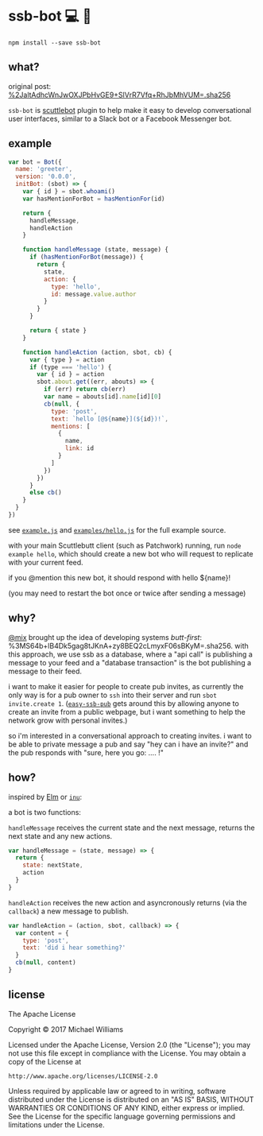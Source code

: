 # ssb-bot :computer: :speech_balloon:

```shell
npm install --save ssb-bot
```
## what?

original post: [%2JaltAdhcWnJwOXJPbHvGE9+SlVrR7Vfq+RhJbMhVUM=.sha256](https://viewer.scuttlebot.io/%252JaltAdhcWnJwOXJPbHvGE9%2BSlVrR7Vfq%2BRhJbMhVUM%3D.sha256)

`ssb-bot` is [scuttlebot](https://github.com/ssbc/scuttlebot) plugin to help make it easy to develop conversational user interfaces, similar to a Slack bot or a Facebook Messenger bot.

## example

```js
var bot = Bot({
  name: 'greeter',
  version: '0.0.0',
  initBot: (sbot) => {
    var { id } = sbot.whoami()
    var hasMentionForBot = hasMentionFor(id)

    return {
      handleMessage,
      handleAction
    }

    function handleMessage (state, message) {
      if (hasMentionForBot(message)) {
        return {
          state,
          action: {
            type: 'hello',
            id: message.value.author
          }
        }
      }

      return { state }
    }

    function handleAction (action, sbot, cb) {
      var { type } = action
      if (type === 'hello') {
        var { id } = action
        sbot.about.get((err, abouts) => {
          if (err) return cb(err)
          var name = abouts[id].name[id][0]
          cb(null, {
            type: 'post',
            text: `hello [@${name}](${id})!`,
            mentions: [
              {
                name,
                link: id
              }
            ]
          })
        })
      }
      else cb()
    }
  }
})
```

see [`example.js`](./example.js) and [`examples/hello.js`](./examples/hello.js) for the full example source.

with your main Scuttlebutt client (such as Patchwork) running, run `node example hello`, which should create a new bot who will request to replicate with your current feed.

if you @mention this new bot, it should respond with hello ${name}!

(you may need to restart the bot once or twice after sending a message)

## why?

[@mix](@ye+QM09iPcDJD6YvQYjoQc7sLF/IFhmNbEqgdzQo3lQ=.ed25519) brought up the idea of developing systems _butt-first_: %3MS64b+lB4Dk5gag8tJKnA+zy8BEQ2cLmyxF06sBKyM=.sha256. with this approach, we use ssb as a database, where a "api call" is publishing a message to your feed and a "database transaction" is the bot publishing a message to their feed.

i want to make it easier for people to create pub invites, as currently the only way is for a pub owner to `ssh` into their server and run `sbot invite.create 1`. ([`easy-ssb-pub`](https://github.com/staltz/easy-ssb-pub) gets around this by allowing anyone to create an invite from a public webpage, but i want something to help the network grow with personal invites.)

so i'm interested in a conversational approach to creating invites. i want to be able to private message a pub and say "hey can i have an invite?" and the pub responds with "sure, here you go: .... !"

## how?

inspired by [Elm](https://guide.elm-lang.org/) or [`inu`](https://github.com/ahdinosaur/inu):

a bot is two functions:

`handleMessage` receives the current state and the next message, returns the next state and any new actions.

```js
var handleMessage = (state, message) => {
  return {
    state: nextState,
    action
  }
}
```

`handleAction` receives the new action and asyncronously returns (via the `callback`) a new message to publish.


```js
var handleAction = (action, sbot, callback) => {
  var content = {
    type: 'post',
    text: 'did i hear something?'
  }
  cb(null, content)
}
```

## license

The Apache License

Copyright &copy; 2017 Michael Williams

Licensed under the Apache License, Version 2.0 (the "License");
you may not use this file except in compliance with the License.
You may obtain a copy of the License at

    http://www.apache.org/licenses/LICENSE-2.0

Unless required by applicable law or agreed to in writing, software
distributed under the License is distributed on an "AS IS" BASIS,
WITHOUT WARRANTIES OR CONDITIONS OF ANY KIND, either express or implied.
See the License for the specific language governing permissions and
limitations under the License.
